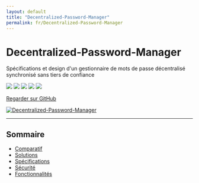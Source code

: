 ```yaml
---
layout: default
title: "Decentralized-Password-Manager"
permalink: fr/Decentralized-Password-Manager
---
```


# Decentralized-Password-Manager

Spécifications et design d'un gestionnaire de mots de passe décentralisé synchronisé sans tiers de confiance

![](https://img.shields.io/github/license/Relex12/Decentralized-Password-Manager) ![](https://img.shields.io/github/repo-size/Relex12/Decentralized-Password-Manager) ![](https://img.shields.io/github/languages/top/Relex12/Decentralized-Password-Manager) ![](https://img.shields.io/github/last-commit/Relex12/Decentralized-Password-Manager) ![](https://img.shields.io/github/stars/Relex12/Decentralized-Password-Manager)

[Regarder sur GitHub](https://github.com/Relex12/Decentralized-Password-Manager)

[![Decentralized-Password-Manager](https://github-readme-stats.vercel.app/api/pin/?username=Relex12&repo=Decentralized-Password-Manager)](https://github.com/Relex12/Decentralized-Password-Manager)

---

## Sommaire

* [Comparatif](https://relex12.github.io/fr/Decentralized-Password-Manager/Comparatif)
* [Solutions](https://relex12.github.io/fr/Decentralized-Password-Manager/Solutions)
* [Spécifications](https://relex12.github.io/fr/Decentralized-Password-Manager/Specifications)
* [Sécurité](https://relex12.github.io/fr/Decentralized-Password-Manager/Securite)
* [Fonctionnalités](https://relex12.github.io/fr/Decentralized-Password-Manager/Fonctionnalites)
